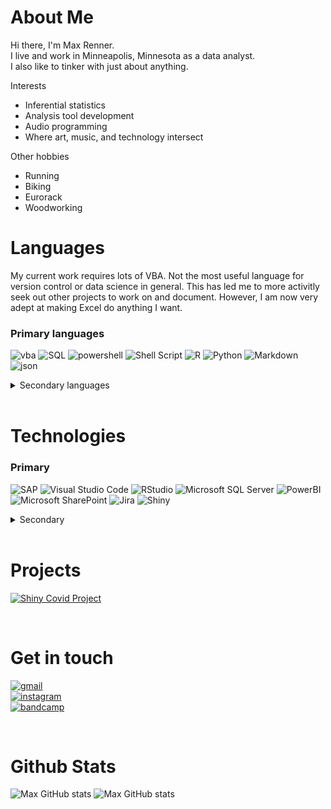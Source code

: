 # About Me
Hi there, I'm Max Renner.  
I live and work in Minneapolis, Minnesota as a data analyst.  
I also like to tinker with just about anything. 

Interests
- Inferential statistics
- Analysis tool development
- Audio programming
- Where art, music, and technology intersect
  
Other hobbies
- Running
- Biking
- Eurorack
- Woodworking
  

# Languages
My current work requires lots of VBA. Not the most useful language for version control or data science in general. This has led me to more activitly seek out other projects to work on and document. However, I am now very adept at making Excel do anything I want.

### Primary languages
![vba](https://img.shields.io/badge/VBA-0078D4?badge&logo=microsoft&logoColor=white)
![SQL](https://img.shields.io/badge/sql-CC2927?style=badge&logo=microsoft%20sql%20server&logoColor=white)
![powershell](https://img.shields.io/badge/powershell-191970?style=badge&logo=powershell&logoColor=white)
![Shell Script](https://img.shields.io/badge/shell_script-%23121011.svg?style=badge&logo=gnu-bash&logoColor=white)
![R](https://img.shields.io/badge/r-%23276DC3.svg?style=badge&logo=r&logoColor=white)
![Python](https://img.shields.io/badge/python-%2314354C.svg?style=badge&logo=python&logoColor=white)
![Markdown](https://img.shields.io/badge/markdown-%23000000.svg?style=badge&logo=markdown&logoColor=white)
![json](https://img.shields.io/badge/json-5E5C5C?style=badge&logo=json&logoColor=white)


<details>
  <summary>Secondary languages</summary>

<br>

![C](https://img.shields.io/badge/c-%2300599C.svg?style=badge&logo=c&logoColor=white)
![C++](https://img.shields.io/badge/c++-%2300599C.svg?style=badge&logo=c%2B%2B&logoColor=white)
![Lua](https://img.shields.io/badge/lua-%232C2D72.svg?style=badge&logo=lua&logoColor=white)
![HTML5](https://img.shields.io/badge/HTML5-E34F26?style=badge&logo=html5&logoColor=white)
![CSS](https://img.shields.io/badge/CSS-239120?&style=badge&logo=css3&logoColor=white)
![JavaScript](https://img.shields.io/badge/javascript-%23323330.svg?style=badge&logo=javascript&logoColor=%23F7DF1E)
![TypeScript](https://img.shields.io/badge/typescript-%23007ACC.svg?style=badge&logo=typescript&logoColor=white)

</details>

<br>

# Technologies
### Primary
![SAP](https://img.shields.io/badge/SAP%20BusinessObjects%20Web%20Intelligence-white?style=badge&logo=SAP&logoColor=blue)
![Visual Studio Code](https://img.shields.io/badge/VisualStudioCode-0078d7.svg?style=badge&logo=visual-studio-code&logoColor=white)
![RStudio](https://img.shields.io/badge/RStudio-blue?style=badge&logo=RStudio&labelColor=white)
![Microsoft SQL Server](https://img.shields.io/badge/Microsoft_SQL_Server-CC2927?style=badge&logo=microsoft-sql-server&logoColor=white)
![PowerBI](https://img.shields.io/badge/PowerBI-F2C811?style=badge&logo=Power%20BI&logoColor=white)
![Microsoft SharePoint ](https://img.shields.io/badge/Microsoft_SharePoint-0078D4?style=badge&logo=microsoft-sharepoint&logoColor=white)
![Jira](https://img.shields.io/badge/jira-%230A0FFF.svg?style=badge&logo=jira&logoColor=white)
![Shiny](https://img.shields.io/badge/Shiny-blue?style=badge&logo=RSTUDIO&labelColor=white)

<details>
  <summary>Secondary</summary>

<br>

![Docker](https://img.shields.io/badge/docker-%230db7ed.svg?style=badge&logo=docker&logoColor=white)
![Arduino](https://img.shields.io/badge/-Arduino-00979D?style=badge&logo=Arduino&logoColor=white)
![NodeJS](https://img.shields.io/badge/node.js-%2343853D.svg?style=badge&logo=node.js&logoColor=white)
![NPM](https://img.shields.io/badge/NPM-%23000000.svg?style=badge&logo=npm&logoColor=white)
![Vue.js](https://img.shields.io/badge/vuejs-%2335495e.svg?style=badge&logo=vuedotjs&logoColor=%234FC08D)
![Bootstrap](https://img.shields.io/badge/bootstrap-%23563D7C.svg?style=badge&logo=bootstrap&logoColor=white)
![Electron.js](https://img.shields.io/badge/Electron-191970?style=badge&logo=Electron&logoColor=white)

</details>

<br>

# Projects
[![Shiny Covid Project](https://img.shields.io/badge/Shiny-blue?style=badge&logo=RSTUDIO&labelColor=white&label=Covid-19-Minnesota-Counties)](https://github.com/rennerom/COVID-19-Minnesota-Counties)

<!-- [![Shiny Covid Project](https://github-readme-stats.vercel.app/api/pin/?username=rennerom&repo=COVID-19-Minnesota-Counties)](https://github.com/rennerom/COVID-19-Minnesota-Counties) -->


<br>

# Get in touch

[![gmail](https://img.shields.io/badge/-rennerom@gmail.com-D14836?style=flat&logo=Gmail&logoColor=white&label=gmail)](mailto:rennerom@gmail.com)  
[![instagram](https://img.shields.io/badge/-@ottomaxrenner-E4405F?style=flat&logo=Instagram&logoColor=white&label=instagram)](https://www.instagram.com/ottomaxrenner/)  
[![bandcamp](https://img.shields.io/badge/Max%20Renner-348294?style=flat&logo=bandcamp&logoColor=white&label=bandcamp)](https://maxrenner.bandcamp.com/)


<br>

# Github Stats
![Max GitHub stats](https://github-readme-stats.vercel.app/api?username=rennerom&show_icons=true)
![Max GitHub stats](https://github-readme-stats.vercel.app/api/top-langs/?username=rennerom&hide=html&hide_border=true)

